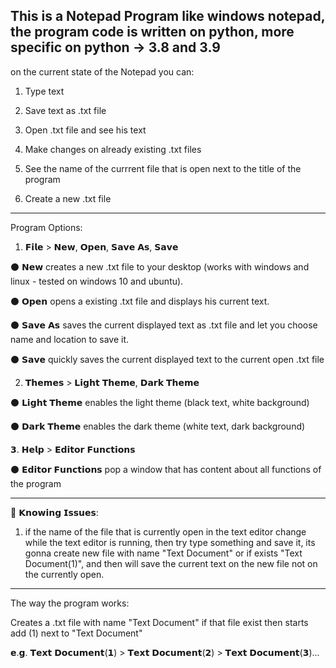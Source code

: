 This is a Notepad Program like windows notepad, the program code is written on python, more specific on python -> 3.8 and 3.9
---------------------------------------------------------------------------------------------------------------------
on the current state of the Notepad you can: 

1. Type text

2. Save text as .txt file

3. Open .txt file and see his text

4. Make changes on already existing .txt files

5. See the name of the currrent file that is open next to the title of the program

6. Create a new .txt file
------------------------------------------------------------------------------------------
Program Options:

1. 𝗙𝗶𝗹𝗲 > 𝗡𝗲𝘄, 𝗢𝗽𝗲𝗻, 𝗦𝗮𝘃𝗲 𝗔𝘀, 𝗦𝗮𝘃𝗲

  ⚫ 𝗡𝗲𝘄 creates a new .txt file to your desktop (works with windows and linux - tested on windows 10 and ubuntu).
  
  ⚫ 𝗢𝗽𝗲𝗻 opens a existing .txt file and displays his current text.
  
  ⚫ 𝗦𝗮𝘃𝗲 𝗔𝘀 saves the current displayed text as .txt file and let you choose name and location to save it.
  
  ⚫ 𝗦𝗮𝘃𝗲 quickly saves the current displayed text to the current open .txt file
  
2. 𝗧𝗵𝗲𝗺𝗲𝘀 > 𝗟𝗶𝗴𝗵𝘁 𝗧𝗵𝗲𝗺𝗲, 𝗗𝗮𝗿𝗸 𝗧𝗵𝗲𝗺𝗲

  ⚫ 𝗟𝗶𝗴𝗵𝘁 𝗧𝗵𝗲𝗺𝗲 enables the light theme (black text, white background)
  
  ⚫ 𝗗𝗮𝗿𝗸 𝗧𝗵𝗲𝗺𝗲 enables the dark theme (white text, dark background)
  
𝟯. 𝗛𝗲𝗹𝗽 > 𝗘𝗱𝗶𝘁𝗼𝗿 𝗙𝘂𝗻𝗰𝘁𝗶𝗼𝗻𝘀

  ⚫ 𝗘𝗱𝗶𝘁𝗼𝗿 𝗙𝘂𝗻𝗰𝘁𝗶𝗼𝗻𝘀 pop a window that has content about all functions of the program 
  
  
-------------------------------------------------------------------------------------
  
 🔴 𝗞𝗻𝗼𝘄𝗶𝗻𝗴 𝗜𝘀𝘀𝘂𝗲𝘀:
  
1. if the name of the file that is currently open in the text editor change while the text editor is running, 
then try type something and save it, its gonna create new file with name "Text Document" or if exists "Text Document(1)",
and then will save the current text on the new file not on the currently open.


------------------------------------------------------------------------------------------------------------------------------
The way the program works:

Creates a .txt file with name "Text Document" if that file exist then starts add (1) next to "Text Document"

𝗲.𝗴. 𝗧𝗲𝘅𝘁 𝗗𝗼𝗰𝘂𝗺𝗲𝗻𝘁(𝟭) > 𝗧𝗲𝘅𝘁 𝗗𝗼𝗰𝘂𝗺𝗲𝗻𝘁(𝟮) > 𝗧𝗲𝘅𝘁 𝗗𝗼𝗰𝘂𝗺𝗲𝗻𝘁(𝟯)...
